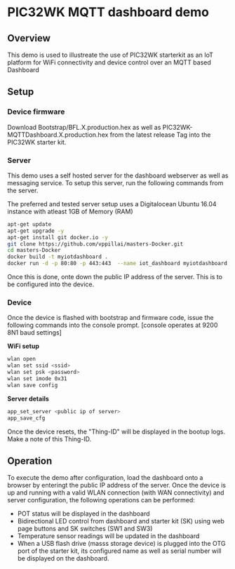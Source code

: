 # PIC32WK MQTT dashboard demo

## Overview

This demo is used to illustreate the use of PIC32WK starterkit as an IoT platform for WiFi connectivity and device control over an MQTT based Dashboard

## Setup

### Device firmware

Download Bootstrap/BFL.X.production.hex as well as PIC32WK-MQTTDashboard.X.production.hex from the latest release Tag into the PIC32WK starter kit.

### Server

This demo uses a self hosted server for the dashboard webserver as well as messaging service. To setup this server, run the following commands from the server.

The preferred and tested server setup uses a Digitalocean Ubuntu 16.04 instance with atleast 1GB of Memory (RAM)

```bash
apt-get update
apt-get upgrade -y
apt-get install git docker.io -y
git clone https://github.com/vppillai/masters-Docker.git
cd masters-Docker
docker build -t myiotdashboard .
docker run -d -p 80:80 -p 443:443  --name iot_dashboard myiotdashboard
```

Once this is done, onte down the public IP address of the server. This is to be configured into the device.

### Device

Once the device is flashed with bootstrap and firmware code, issue the following commands into the console prompt. [console operates at 9200 8N1 baud settings]

**WiFi setup**

```bash
wlan open
wlan set ssid <ssid>
wlan set psk <password>
wlan set imode 0x31
wlan save config
```

**Server details**

```bash
app_set_server <public ip of server>
app_save_cfg
```

Once the device resets, the "Thing-ID" will be displayed in the bootup logs. Make a note of this Thing-ID.

## Operation

To execute the demo after configuration, load the dashboard onto a browser by enteringt the public IP address of the server. Once the device is up and running with a valid WLAN connection (with WAN connectivity) and server configuration, the following operations can be performed:

- POT status will be displayed in the dashboard
- Bidirectional LED control from dashboard and starter kit (SK) using web page buttons and SK switches (SW1 and SW3)
- Temperature sensor readings will be updated in the dashboard
- When a USB flash drive (masss storage device) is plugged into the OTG port of the starter kit, its configured name as well as serial number will be displayed on the dashboard.
